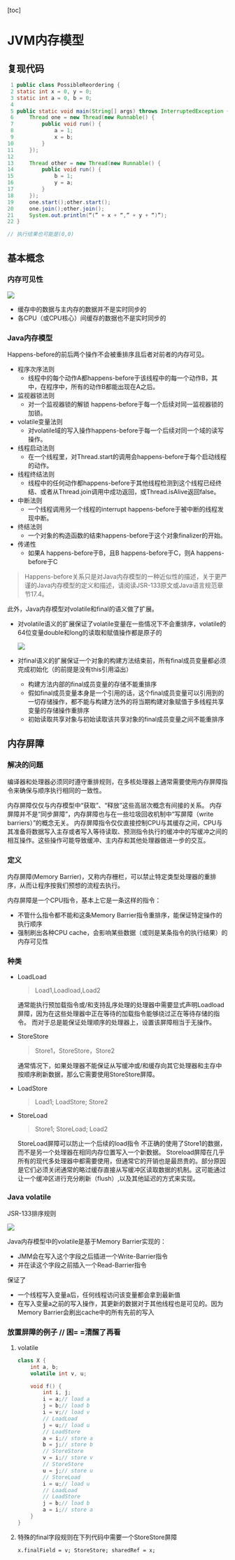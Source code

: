 [toc]

# JVM内存模型

## 复现代码

``` java
 1 public class PossibleReordering {
 2 static int x = 0, y = 0;
 3 static int a = 0, b = 0;
 4 
 5 public static void main(String[] args) throws InterruptedException {
 6     Thread one = new Thread(new Runnable() {
 7         public void run() {
 8             a = 1;
 9             x = b;
10         }
11     });
12 
13     Thread other = new Thread(new Runnable() {
14         public void run() {
15             b = 1;
16             y = a;
17         }
18     });
19     one.start();other.start();
20     one.join();other.join();
21     System.out.println(“(” + x + “,” + y + “)”);
22 }

// 执行结果也可能是(0,0)
```

## 基本概念

### 内存可见性

![](media/15436496045057.jpg)

* 缓存中的数据与主内存的数据并不是实时同步的
* 各CPU（或CPU核心）间缓存的数据也不是实时同步的

### Java内存模型

Happens-before的前后两个操作不会被重排序且后者对前者的内存可见。

* 程序次序法则
	* 线程中的每个动作A都happens-before于该线程中的每一个动作B，其中，在程序中，所有的动作B都能出现在A之后。
* 监视器锁法则
	* 对一个监视器锁的解锁 happens-before于每一个后续对同一监视器锁的加锁。
* volatile变量法则
	* 	对volatile域的写入操作happens-before于每一个后续对同一个域的读写操作。
* 线程启动法则
	* 	在一个线程里，对Thread.start的调用会happens-before于每个启动线程的动作。
* 线程终结法则
	* 	线程中的任何动作都happens-before于其他线程检测到这个线程已经终结、或者从Thread.join调用中成功返回，或Thread.isAlive返回false。
* 中断法则
	* 	一个线程调用另一个线程的interrupt happens-before于被中断的线程发现中断。
* 终结法则
	* 一个对象的构造函数的结束happens-before于这个对象finalizer的开始。
* 传递性
	* 	如果A happens-before于B，且B happens-before于C，则A happens-before于C

> Happens-before关系只是对Java内存模型的一种近似性的描述，关于更严谨的Java内存模型的定义和描述，请阅读JSR-133原文或Java语言规范章节17.4。

此外，Java内存模型对volatile和final的语义做了扩展。

* 对volatile语义的扩展保证了volatile变量在一些情况下不会重排序，volatile的64位变量double和long的读取和赋值操作都是原子的

	![](media/15436502988933.jpg)

* 对final语义的扩展保证一个对象的构建方法结束前，所有final成员变量都必须完成初始化（的前提是没有this引用溢出）

	* 构建方法内部的final成员变量的存储不能重排序
	* 假如final成员变量本身是一个引用的话，这个final成员变量可以引用到的一切存储操作，都不能与构建方法外的将当期构建对象赋值于多线程共享变量的存储操作重排序
	* 初始读取共享对象与初始读取该共享对象的final成员变量之间不能重排序

## 内存屏障

### 解决的问题

编译器和处理器必须同时遵守重排规则，在多核处理器上通常需要使用内存屏障指令来确保与顺序执行相同的一致性。

内存屏障仅仅与内存模型中“获取”、“释放”这些高层次概念有间接的关系。
内存屏障并不是“同步屏障”，内存屏障也与在一些垃圾回收机制中“写屏障（write barriers）”的概念无关。
内存屏障指令仅仅直接控制CPU与其缓存之间，CPU与其准备将数据写入主存或者写入等待读取、预测指令执行的缓冲中的写缓冲之间的相互操作。这些操作可能导致缓冲、主内存和其他处理器做进一步的交互。

### 定义

内存屏障(Memory Barrier)，又称内存栅栏，可以禁止特定类型处理器的重排序，从而让程序按我们预想的流程去执行。

内存屏障是一个CPU指令，基本上它是一条这样的指令：

* 不管什么指令都不能和这条Memory Barrier指令重排序，能保证特定操作的执行顺序
* 强制刷出各种CPU cache，会影响某些数据（或则是某条指令的执行结果）的内存可见性

### 种类

* LoadLoad

	> Load1,Loadload,Load2
	
	通常能执行预加载指令或/和支持乱序处理的处理器中需要显式声明Loadload屏障，因为在这些处理器中正在等待的加载指令能够绕过正在等待存储的指令。
	而对于总是能保证处理顺序的处理器上，设置该屏障相当于无操作。

* StoreStore

	> Store1，StoreStore，Store2
	
	通常情况下，如果处理器不能保证从写缓冲或/和缓存向其它处理器和主存中按顺序刷新数据，那么它需要使用StoreStore屏障。

* LoadStore

	> Load1; LoadStore; Store2
	
	
* StoreLoad

	> Store1; StoreLoad; Load2
	
	StoreLoad屏障可以防止一个后续的load指令 不正确的使用了Store1的数据，而不是另一个处理器在相同内存位置写入一个新数据。
	Storeload屏障在几乎所有的现代多处理器中都需要使用，但通常它的开销也是最昂贵的。部分原因是它们必须关闭通常的略过缓存直接从写缓冲区读取数据的机制。这可能通过让一个缓冲区进行充分刷新（flush）,以及其他延迟的方式来实现。

### Java volatile

JSR-133排序规则

![](media/15436489743651.jpg)

Java内存模型中的volatile是基于Memory Barrier实现的：

* JMM会在写入这个字段之后插进一个Write-Barrier指令
* 并在读这个字段之前插入一个Read-Barrier指令

保证了

* 一个线程写入变量a后，任何线程访问该变量都会拿到最新值
* 在写入变量a之前的写入操作，其更新的数据对于其他线程也是可见的。因为Memory Barrier会刷出cache中的所有先前的写入


### 放置屏障的例子 // 困= =清醒了再看

1. volatile

	``` java
	class X {
	    int a, b;
	    volatile int v, u;
	
	    void f() {
	        int i, j;
	        i = a;// load a
	        j = b;// load b
	        i = v;// load v
	        // LoadLoad
	        j = u;// load u
	        // LoadStore
	        a = i;// store a
	        b = j;// store b
	        // StoreStore
	        v = i;// store v
	        // StoreStore
	        u = j;// store u
	        // StoreLoad
	        i = u;// load u
	        // LoadLoad
	        // LoadStore
	        j = b;// load b
	        a = i;// store a
	    }
	}
	```

2. 特殊的final字段规则在下列代码中需要一个StoreStore屏障

	```
	x.finalField = v; StoreStore; sharedRef = x;
	```




